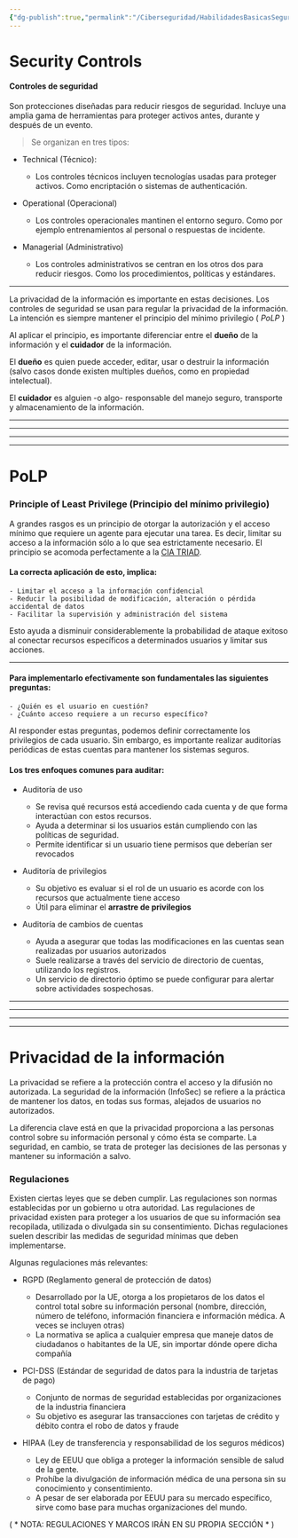 ```yaml
---
{"dg-publish":true,"permalink":"/Ciberseguridad/HabilidadesBasicasSeguridad/Controles de seguridad/"}
---
```


# Security Controls
#### Controles de seguridad

Son protecciones diseñadas para reducir riesgos de seguridad. Incluye una amplia gama de herramientas para proteger activos antes, durante y después de un evento.

> Se organizan en tres tipos:
- Technical (Técnico):
  - Los controles técnicos incluyen tecnologías usadas para proteger activos. Como encriptación o sistemas de authenticación.

- Operational (Operacional)
  - Los controles operacionales mantinen el entorno seguro. Como por ejemplo entrenamientos al personal o respuestas de incidente.

- Managerial (Administrativo)
  - Los controles administrativos se centran en los otros dos para reducir riesgos. Como los procedimientos, políticas y estándares.
  
---

La privacidad de la información es importante en estas decisiones.
Los controles de seguridad se usan para regular la privacidad de la información.
La intención es siempre mantener el principio del mínimo privilegio ( *PoLP* )

Al aplicar el principio, es importante diferenciar entre el __dueño__ de la información y el __cuidador__ de la información.

El __dueño__ es quien puede acceder, editar, usar o destruir la información (salvo casos donde existen multiples dueños, como en propiedad intelectual).

El __cuidador__ es alguien -o algo- responsable del manejo seguro, transporte y almacenamiento de la información.

---
---
---
---

# PoLP
### Principle of Least Privilege (Principio del mínimo privilegio)

A grandes rasgos es un principio de otorgar la autorización y el acceso mínimo que requiere un agente para ejecutar una tarea. Es decir, limitar su acceso a la información sólo a lo que sea estrictamente necesario.
El principio se acomoda perfectamente a la [CIA TRIAD](https://github.com/SebMunz/Cybersec/blob/main/HabilidadesSeguridad/CIA%20triad.md).

#### La correcta aplicación de esto, implica:
    - Limitar el acceso a la información confidencial
    - Reducir la posibilidad de modificación, alteración o pérdida accidental de datos
    - Facilitar la supervisión y administración del sistema

Esto ayuda a disminuir considerablemente la probabilidad de ataque exitoso al conectar recursos específicos a determinados usuarios y limitar sus acciones.

---

#### Para implementarlo efectivamente son fundamentales las siguientes preguntas:
    - ¿Quién es el usuario en cuestión?
    - ¿Cuánto acceso requiere a un recurso específico?

Al responder estas preguntas, podemos definir correctamente los privilegios de cada usuario.
Sin embargo, es importante realizar auditorías periódicas de estas cuentas para mantener los sistemas seguros.

#### Los tres enfoques comunes para auditar:
  - Auditoría de uso
    - Se revisa qué recursos está accediendo cada cuenta y de que forma interactúan con estos recursos.
    - Ayuda a determinar si los usuarios están cumpliendo con las políticas de seguridad.
    - Permite identificar si un usuario tiene permisos que deberían ser revocados

  - Auditoría de privilegios
    - Su objetivo es evaluar si el rol de un usuario es acorde con los recursos que actualmente tiene acceso
    - Útil para eliminar el __arrastre de privilegios__

  - Auditoría de cambios de cuentas
    - Ayuda a asegurar que todas las modificaciones en las cuentas sean realizadas por usuarios autorizados
    - Suele realizarse a través del servicio de directorio de cuentas, utilizando los registros.
    - Un servicio de directorio óptimo se puede configurar para alertar sobre actividades sospechosas.

---
---
---
---

# Privacidad de la información

La privacidad se refiere a la protección contra el acceso y la difusión no autorizada.
La seguridad de la información (InfoSec) se refiere a la práctica de mantener los datos, en todas sus formas, alejados de usuarios no autorizados.

La diferencia clave está en que la privacidad proporciona a las personas control sobre su información personal y cómo ésta se comparte. La seguridad, en cambio, se trata de proteger las decisiones de las personas y mantener su información a salvo.


### Regulaciones

Existen ciertas leyes que se deben cumplir. Las regulaciones son normas establecidas por un gobierno u otra autoridad. Las regulaciones de privacidad existen para proteger a los usuarios de que su información sea recopilada, utilizada o divulgada sin su consentimiento. Dichas regulaciones suelen describir las medidas de seguridad mínimas que deben implementarse.

Algunas regulaciones más relevantes:

- RGPD (Reglamento general de protección de datos)
  - Desarrollado por la UE, otorga a los propietaros de los datos el control total sobre su información personal (nombre, dirección, número de teléfono, información financiera e información médica. A veces se incluyen otras)
  - La normativa se aplica a cualquier empresa que maneje datos de ciudadanos o habitantes de la UE, sin importar dónde opere dicha compañía

- PCI-DSS (Estándar de seguridad de datos para la industria de tarjetas de pago)
  - Conjunto de normas de seguridad establecidas por organizaciones de la industria financiera
  - Su objetivo es asegurar las transacciones con tarjetas de crédito y débito contra el robo de datos y fraude

- HIPAA (Ley de transferencia y responsabilidad de los seguros médicos)
  - Ley de EEUU que obliga a proteger la información sensible de salud de la gente.
  - Prohíbe la divulgación de información médica de una persona sin su conocimiento y consentimiento.
  - A pesar de ser elaborada por EEUU para su mercado específico, sirve como base para muchas organizaciones del mundo.

( * NOTA: REGULACIONES Y MARCOS IRÁN EN SU PROPIA SECCIÓN * )